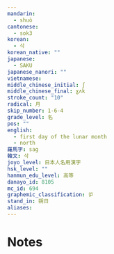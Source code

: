 ```yaml
---
mandarin:
  - shuò
cantonese:
  - sok3
korean:
  - 삭
korean_native: ""
japanese:
  - SAKU
japanese_nanori: ""
vietnamese:
middle_chinese_initial: ʃ
middle_chinese_final: ɣʌk
stroke_count: "10"
radical: 月
skip_number: 1-6-4
grade_level: 名
pos: ""
english:
  - first day of the lunar month
  - north
羅馬字: sag
韓文: 삭
joyo_level: 日本人名用漢字
hsk_level: ""
hanmun_edu_level: 高等
danayo_id: 8105
mc_id: 694
graphemic_classification: 屰
stand_in: 朔日
aliases:
---
```


# Notes
